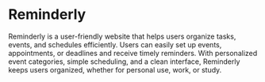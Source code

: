 # Reminderly
Reminderly is a user-friendly website that helps users organize tasks, events, and schedules efficiently. Users can easily set up events, appointments, or deadlines and receive timely reminders. With personalized event categories, simple scheduling, and a clean interface, Reminderly keeps users organized, whether for personal use, work, or study.
